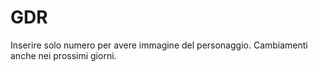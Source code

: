# GDR
Inserire solo numero per avere immagine del personaggio. Cambiamenti anche nei prossimi giorni.
